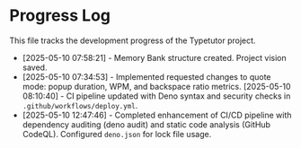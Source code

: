 # Progress Log

This file tracks the development progress of the Typetutor project.

- [2025-05-10 07:58:21] - Memory Bank structure created. Project vision saved.
- [2025-05-10 07:34:53] - Implemented requested changes to quote mode: popup duration, WPM, and backspace ratio metrics.
[2025-05-10 08:10:40] - CI pipeline updated with Deno syntax and security checks in `.github/workflows/deploy.yml`.
- [2025-05-10 12:47:46] - Completed enhancement of CI/CD pipeline with dependency auditing (deno audit) and static code analysis (GitHub CodeQL). Configured `deno.json` for lock file usage.